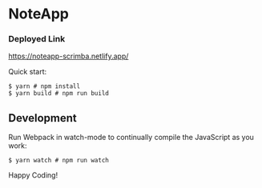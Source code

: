 # NoteApp 

### Deployed Link
https://noteapp-scrimba.netlify.app/


Quick start:

```
$ yarn # npm install
$ yarn build # npm run build
````

## Development

Run Webpack in watch-mode to continually compile the JavaScript as you work:

```
$ yarn watch # npm run watch
```



Happy Coding!
